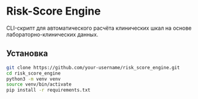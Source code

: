 # Risk-Score Engine

CLI-скрипт для автоматического расчёта клинических шкал на основе лабораторно-клинических данных.

## Установка

```bash
git clone https://github.com/your-username/risk_score_engine.git
cd risk_score_engine
python3 -m venv venv
source venv/bin/activate
pip install -r requirements.txt